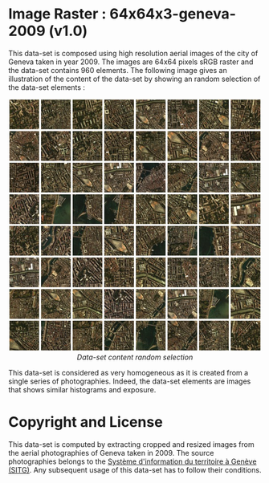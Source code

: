 # Image Raster : 64x64x3-geneva-2009 (v1.0)

This data-set is composed using high resolution aerial images of the city of Geneva taken in year 2009. The images are 64x64 pixels sRGB raster and the data-set contains 960 elements. The following image gives an illustration of the content of the data-set by showing an random selection of the data-set elements :

<p align="center">
<img src="https://github.com/nils-hamel/turing-project/blob/master/doc/dataset/64x64x3-geneva-2009.jpg?raw=true" width="768">
<br />
<i>Data-set content random selection</i>
</p>

This data-set is considered as very homogeneous as it is created from a single series of photographies. Indeed, the data-set elements are images that shows similar histograms and exposure.

# Copyright and License

This data-set is computed by extracting cropped and resized images from the aerial photographies of Geneva taken in 2009. The source photographies belongs to the [Système d'information du territoire à Genève (SITG)](http://ge.ch/sitg). Any subsequent usage of this data-set has to follow their conditions.
